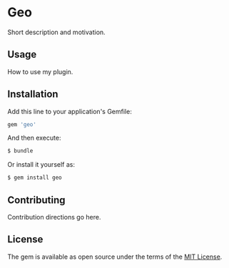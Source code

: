 # Geo
Short description and motivation.

## Usage
How to use my plugin.

## Installation
Add this line to your application's Gemfile:

```ruby
gem 'geo'
```

And then execute:
```bash
$ bundle
```

Or install it yourself as:
```bash
$ gem install geo
```

## Contributing
Contribution directions go here.

## License
The gem is available as open source under the terms of the [MIT License](http://opensource.org/licenses/MIT).
